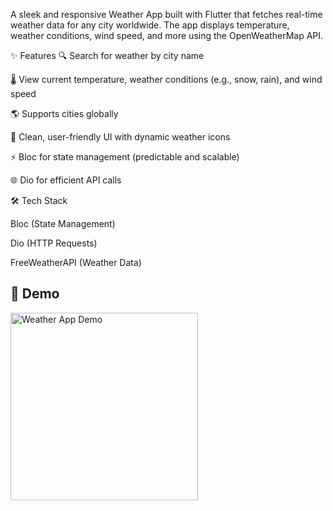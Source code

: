 A sleek and responsive Weather App built with Flutter that fetches real-time weather data for any city worldwide. The app displays temperature, weather conditions, wind speed, and more using the OpenWeatherMap API.



✨ Features
🔍 Search for weather by city name

🌡️ View current temperature, weather conditions (e.g., snow, rain), and wind speed

🌎 Supports cities globally

🚀 Clean, user-friendly UI with dynamic weather icons

⚡ Bloc for state management (predictable and scalable)

🌐 Dio for efficient API calls

🛠️ Tech Stack

Bloc (State Management)

Dio (HTTP Requests)

FreeWeatherAPI (Weather Data)

## 🎥 Demo  
<img src="assets/ref.gif" width="300" alt="Weather App Demo" />
